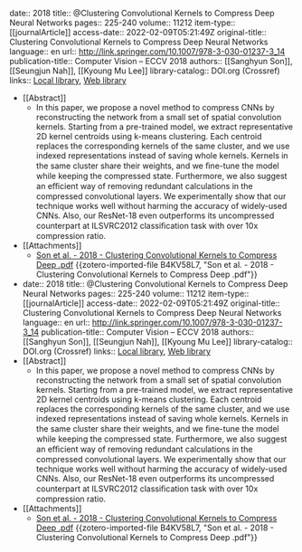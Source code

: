 date:: 2018
title:: @Clustering Convolutional Kernels to Compress Deep Neural Networks
pages:: 225-240
volume:: 11212
item-type:: [[journalArticle]]
access-date:: 2022-02-09T05:21:49Z
original-title:: Clustering Convolutional Kernels to Compress Deep Neural Networks
language:: en
url:: http://link.springer.com/10.1007/978-3-030-01237-3_14
publication-title:: Computer Vision – ECCV 2018
authors:: [[Sanghyun Son]], [[Seungjun Nah]], [[Kyoung Mu Lee]]
library-catalog:: DOI.org (Crossref)
links:: [Local library](zotero://select/library/items/NLEPWNU5), [Web library](https://www.zotero.org/users/9063164/items/NLEPWNU5)

- [[Abstract]]
	- In this paper, we propose a novel method to compress CNNs by reconstructing the network from a small set of spatial convolution kernels. Starting from a pre-trained model, we extract representative 2D kernel centroids using k-means clustering. Each centroid replaces the corresponding kernels of the same cluster, and we use indexed representations instead of saving whole kernels. Kernels in the same cluster share their weights, and we ﬁne-tune the model while keeping the compressed state. Furthermore, we also suggest an eﬃcient way of removing redundant calculations in the compressed convolutional layers. We experimentally show that our technique works well without harming the accuracy of widely-used CNNs. Also, our ResNet-18 even outperforms its uncompressed counterpart at ILSVRC2012 classiﬁcation task with over 10x compression ratio.
- [[Attachments]]
	- [Son et al. - 2018 - Clustering Convolutional Kernels to Compress Deep .pdf](https://openaccess.thecvf.com/content_ECCV_2018/papers/Sanghyun_Son_Clustering_Kernels_for_ECCV_2018_paper.pdf) {{zotero-imported-file B4KV58L7, "Son et al. - 2018 - Clustering Convolutional Kernels to Compress Deep .pdf"}}
- date:: 2018
  title:: @Clustering Convolutional Kernels to Compress Deep Neural Networks
  pages:: 225-240
  volume:: 11212
  item-type:: [[journalArticle]]
  access-date:: 2022-02-09T05:21:49Z
  original-title:: Clustering Convolutional Kernels to Compress Deep Neural Networks
  language:: en
  url:: http://link.springer.com/10.1007/978-3-030-01237-3_14
  publication-title:: Computer Vision – ECCV 2018
  authors:: [[Sanghyun Son]], [[Seungjun Nah]], [[Kyoung Mu Lee]]
  library-catalog:: DOI.org (Crossref)
  links:: [Local library](zotero://select/library/items/NLEPWNU5), [Web library](https://www.zotero.org/users/9063164/items/NLEPWNU5)
- [[Abstract]]
	- In this paper, we propose a novel method to compress CNNs by reconstructing the network from a small set of spatial convolution kernels. Starting from a pre-trained model, we extract representative 2D kernel centroids using k-means clustering. Each centroid replaces the corresponding kernels of the same cluster, and we use indexed representations instead of saving whole kernels. Kernels in the same cluster share their weights, and we ﬁne-tune the model while keeping the compressed state. Furthermore, we also suggest an eﬃcient way of removing redundant calculations in the compressed convolutional layers. We experimentally show that our technique works well without harming the accuracy of widely-used CNNs. Also, our ResNet-18 even outperforms its uncompressed counterpart at ILSVRC2012 classiﬁcation task with over 10x compression ratio.
- [[Attachments]]
	- [Son et al. - 2018 - Clustering Convolutional Kernels to Compress Deep .pdf](https://openaccess.thecvf.com/content_ECCV_2018/papers/Sanghyun_Son_Clustering_Kernels_for_ECCV_2018_paper.pdf) {{zotero-imported-file B4KV58L7, "Son et al. - 2018 - Clustering Convolutional Kernels to Compress Deep .pdf"}}
